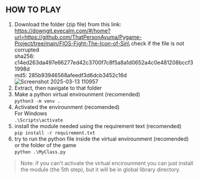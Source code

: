  ## HOW TO PLAY
1. Download the folder (zip file) from this link: https://downgit.evecalm.com/#/home?url=https://github.com/ThatPersonAyuma/Pygame-Project/tree/main/FIOS-Fight-The-Icon-of-Sin\
   check if the file is not corrupted\
   sha256: c14ed263da497e66277ed42c3700f7c8f5a8a1d0652a4c0e481208bccf31998d\
   md5: 285b93946568afeedf3d6dcb3452c16d\
![Screenshot 2025-03-13 110957](https://github.com/user-attachments/assets/1c4fad18-07af-4e8f-b8c3-a61828316c11)
2. Extract, then navigate to that folder
3. Make a python virtual envirounment (recomended)\
   `python3 -m venv .`
4. Activated the envirounment (recomended)\
   For Windows\
   `.\Scripts\activate`
5. install the module needed using the requirement text (recomended)\
   `pip install -r requirement.txt`
6. try to run the python file inside the virtual envirounment (recomended) or the folder of the game\
    `python .\MyClass.py`
>Note: if you can't activate the virtual encirounment you can just install the module (the 5th step), but it will be in global library directory.
